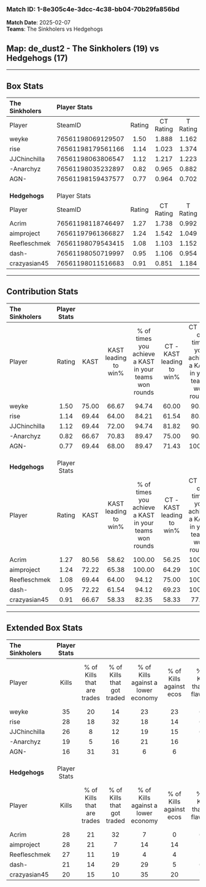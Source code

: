 ### Match ID: 1-8e305c4e-3dcc-4c38-bb04-70b29fa856bd  
**Match Date**: 2025-02-07  
**Teams**: The Sinkholers vs Hedgehogs  

## **Map**: de_dust2 - The Sinkholers (19) vs Hedgehogs (17)  
---  

## Box Stats  

| **The Sinkholers** | Player Stats      |        |           |          |       |       |       |         |        |      |     |
| :- | :- | :-: | :-: | :-: | :-: | :-: | :-: | :-: | :-: | :-: | :-: |
| Player             | SteamID           | Rating | CT Rating | T Rating | KAST  |  ADR  | Kills | Assists | Deaths | K/D  | HS% |
| weyke              | 76561198069129507 |  1.50  |   1.888   |  1.162   | 75.00 | 106.7 |  35   |   11    |   22   | 1.59 | 34  |
| rise               | 76561198179561166 |  1.14  |   1.023   |  1.374   | 69.44 | 75.3  |  28   |    9    |   25   | 1.12 | 64  |
| JJChinchilla       | 76561198063806547 |  1.12  |   1.217   |  1.223   | 69.44 | 84.8  |  26   |   13    |   26   | 1.00 | 34  |
| -Anarchyz          | 76561198035232897 |  0.82  |   0.965   |  0.882   | 66.67 | 55.2  |  19   |    8    |   26   | 0.73 | 52  |
| AGN-               | 76561198159437577 |  0.77  |   0.964   |  0.702   | 69.44 | 52.4  |  16   |    8    |   25   | 0.64 | 62  |
|                    |                   |        |           |          |       |       |       |         |        |      |     |
|                    |                   |        |           |          |       |       |       |         |        |      |     |
|                    |                   |        |           |          |       |       |       |         |        |      |     |
| **Hedgehogs**      | Player Stats      |        |           |          |       |       |       |         |        |      |     |
| Player             | SteamID           | Rating | CT Rating | T Rating | KAST  |  ADR  | Kills | Assists | Deaths | K/D  | HS% |
| Acrim              | 76561198118746497 |  1.27  |   1.738   |  0.992   | 80.56 | 82.9  |  28   |    9    |   23   | 1.22 | 64  |
| aimproject         | 76561197961366827 |  1.24  |   1.542   |  1.049   | 72.22 | 89.1  |  28   |   11    |   23   | 1.22 | 53  |
| Reefleschmek       | 76561198079543415 |  1.08  |   1.103   |  1.152   | 69.44 | 72.3  |  27   |    5    |   26   | 1.04 | 22  |
| dash-              | 76561198050719997 |  0.95  |   1.106   |  0.954   | 72.22 | 58.9  |  21   |    3    |   23   | 0.91 | 47  |
| crazyasian45       | 76561198011516683 |  0.91  |   0.851   |  1.184   | 66.67 | 82.7  |  20   |   15    |   29   | 0.69 | 55  |
---  

## Contribution Stats  

| **The Sinkholers** | Player Stats |       |                      |                                                        |                           |                                                             |                          |                                                            |
| :- | :-: | :-: | :-: | :-: | :-: | :-: | :-: | :-: |
| Player             |    Rating    | KAST  | KAST leading to win% | % of times you achieve a KAST in your teams won rounds | CT - KAST leading to win% | CT - % of times you achieve a KAST in your teams won rounds | T - KAST leading to win% | T - % of times you achieve a KAST in your teams won rounds |
| weyke              |     1.50     | 75.00 |        66.67         |                         94.74                          |           60.00           |                            90.00                            |          75.00           |                           100.00                           |
| rise               |     1.14     | 69.44 |        64.00         |                         84.21                          |           61.54           |                            80.00                            |          66.67           |                           88.89                            |
| JJChinchilla       |     1.12     | 69.44 |        72.00         |                         94.74                          |           81.82           |                            90.00                            |          64.29           |                           100.00                           |
| -Anarchyz          |     0.82     | 66.67 |        70.83         |                         89.47                          |           75.00           |                            90.00                            |          66.67           |                           88.89                            |
| AGN-               |     0.77     | 69.44 |        68.00         |                         89.47                          |           71.43           |                           100.00                            |          63.64           |                           77.78                            |
|                    |              |       |                      |                                                        |                           |                                                             |                          |                                                            |
|                    |              |       |                      |                                                        |                           |                                                             |                          |                                                            |
|                    |              |       |                      |                                                        |                           |                                                             |                          |                                                            |
| **Hedgehogs**      | Player Stats |       |                      |                                                        |                           |                                                             |                          |                                                            |
| Player             |    Rating    | KAST  | KAST leading to win% | % of times you achieve a KAST in your teams won rounds | CT - KAST leading to win% | CT - % of times you achieve a KAST in your teams won rounds | T - KAST leading to win% | T - % of times you achieve a KAST in your teams won rounds |
| Acrim              |     1.27     | 80.56 |        58.62         |                         100.00                         |           56.25           |                           100.00                            |          61.54           |                           100.00                           |
| aimproject         |     1.24     | 72.22 |        65.38         |                         100.00                         |           64.29           |                           100.00                            |          66.67           |                           100.00                           |
| Reefleschmek       |     1.08     | 69.44 |        64.00         |                         94.12                          |           75.00           |                           100.00                            |          53.85           |                           87.50                            |
| dash-              |     0.95     | 72.22 |        61.54         |                         94.12                          |           69.23           |                           100.00                            |          53.85           |                           87.50                            |
| crazyasian45       |     0.91     | 66.67 |        58.33         |                         82.35                          |           58.33           |                            77.78                            |          58.33           |                           87.50                            |
---  

## Extended Box Stats  

| **The Sinkholers** | Player Stats |                            |                            |                                    |                         |                              |                                 |        |                             |                                     |                          |                               |                            |
| :- | :-: | :-: | :-: | :-: | :-: | :-: | :-: | :-: | :-: | :-: | :-: | :-: | :-: |
| Player             |    Kills     | % of Kills that are trades | % of Kills that got traded | % of Kills against a lower economy | % of Kills against ecos | % of Kills that are flawless | % of Kills that are close duels | Deaths | % of Deaths that get traded | % of Deaths against a lower economy | % of Deaths against ecos | % of Deaths that are flawless | % of Deaths that are close |
| weyke              |      35      |             20             |             14             |                 23                 |           23            |              66              |                0                |   22   |              9              |                 14                  |            5             |              73               |             0              |
| rise               |      28      |             18             |             32             |                 18                 |           14            |              61              |                0                |   25   |             16              |                 12                  |            4             |              80               |             4              |
| JJChinchilla       |      26      |             8              |             12             |                 19                 |           15            |              62              |                8                |   26   |             27              |                 15                  |            8             |              58               |             0              |
| -Anarchyz          |      19      |             5              |             16             |                 21                 |           16            |              53              |               26                |   26   |             27              |                  8                  |            4             |              69               |             8              |
| AGN-               |      16      |             31             |             31             |                 6                  |            6            |              75              |                6                |   25   |             16              |                 16                  |            8             |              64               |             8              |
|                    |              |                            |                            |                                    |                         |                              |                                 |        |                             |                                     |                          |                               |                            |
|                    |              |                            |                            |                                    |                         |                              |                                 |        |                             |                                     |                          |                               |                            |
|                    |              |                            |                            |                                    |                         |                              |                                 |        |                             |                                     |                          |                               |                            |
| **Hedgehogs**      | Player Stats |                            |                            |                                    |                         |                              |                                 |        |                             |                                     |                          |                               |                            |
| Player             |    Kills     | % of Kills that are trades | % of Kills that got traded | % of Kills against a lower economy | % of Kills against ecos | % of Kills that are flawless | % of Kills that are close duels | Deaths | % of Deaths that get traded | % of Deaths against a lower economy | % of Deaths against ecos | % of Deaths that are flawless | % of Deaths that are close |
| Acrim              |      28      |             21             |             32             |                 7                  |            0            |              64              |                4                |   23   |             26              |                  9                  |            4             |              65               |             0              |
| aimproject         |      28      |             21             |             7              |                 14                 |           14            |              71              |                4                |   23   |             17              |                  9                  |            4             |              57               |             4              |
| Reefleschmek       |      27      |             11             |             19             |                 4                  |            4            |              70              |                7                |   26   |             12              |                  8                  |            4             |              65               |             12             |
| dash-              |      21      |             14             |             29             |                 29                 |            5            |              67              |                5                |   23   |             22              |                  9                  |            0             |              65               |             9              |
| crazyasian45       |      20      |             15             |             10             |                 35                 |           20            |              70              |                0                |   29   |             24              |                  3                  |            3             |              62               |             7              |
